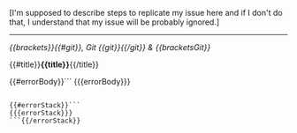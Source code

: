 [I'm supposed to describe steps to replicate my issue here and if I don't do that, I understand that my issue will be probably ignored.]

--------------------------------

*{{brackets}}{{#git}}, Git {{git}}{{/git}} & {{bracketsGit}}*

{{#title}}**{{title}}**{{/title}}

{{#errorBody}}```
{{{errorBody}}}
```{{/errorBody}}

{{#errorStack}}```
{{{errorStack}}}
```{{/errorStack}}
